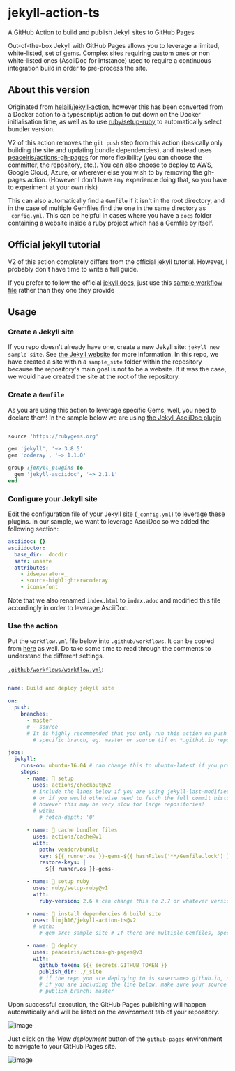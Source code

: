 # jekyll-action-ts

A GitHub Action to build and publish Jekyll sites to GitHub Pages

Out-of-the-box Jekyll with GitHub Pages allows you to leverage a limited, white-listed, set of gems. Complex sites requiring custom ones or non white-listed ones (AsciiDoc for intstance) used to require a continuous integration build in order to pre-process the site.

## About this version

Originated from [helaili/jekyll-action](https://github.com/helaili/jekyll-action), however this has been converted from a Docker action to a typescript/js action to cut down on the Docker initialisation time, as well as to use [ruby/setup-ruby](https://github.com/ruby/setup-ruby) to automatically select bundler version.

V2 of this action removes the `git push` step from this action (basically only building the site and updating bundle dependencies), and instead uses [peaceiris/actions-gh-pages](https://github.com/peaceiris/actions-gh-pages) for more flexibility (you can choose the committer, the repository, etc.). You can also choose to deploy to AWS, Google Cloud, Azure, or wherever else you wish to by removing the gh-pages action. (However I don't have any experience doing that, so you have to experiment at your own risk)

This can also automatically find a `Gemfile` if it isn't in the root directory, and in the case of multiple Gemfiles find the one in the same directory as `_config.yml`. This can be helpful in cases where you have a `docs` folder containing a website inside a ruby project which has a Gemfile by itself.

## Official jekyll tutorial

V2 of this action completely differs from the official jekyll tutorial. However, I probably don't have time to write a full guide.

If you prefer to follow the official [jekyll docs](https://jekyllrb.com/docs/continuous-integration/github-actions/), just use this [sample workflow file](#use-the-action) rather than they one they provide

## Usage

### Create a Jekyll site

If you repo doesn't already have one, create a new Jekyll site:  `jekyll new sample-site`. See [the Jekyll website](https://jekyllrb.com/) for more information. In this repo, we have created a site within a `sample_site` folder within the repository because the repository's main goal is not to be a website. If it was the case, we would have created the site at the root of the repository.

### Create a `Gemfile`

As you are using this action to leverage specific Gems, well, you need to declare them! In the sample below we are using [the Jekyll AsciiDoc plugin](https://github.com/asciidoctor/jekyll-asciidoc)

```Ruby

source 'https://rubygems.org'

gem 'jekyll', '~> 3.8.5'
gem 'coderay', '~> 1.1.0'

group :jekyll_plugins do
  gem 'jekyll-asciidoc', '~> 2.1.1'
end

```

### Configure your Jekyll site

Edit the configuration file of your Jekyll site (`_config.yml`) to leverage these plugins. In our sample, we want to leverage AsciiDoc so we added the following section:

```yaml
asciidoc: {}
asciidoctor:
  base_dir: :docdir
  safe: unsafe
  attributes:
    - idseparator=_
    - source-highlighter=coderay
    - icons=font
```

Note that we also renamed `index.html` to `index.adoc` and modified this file accordingly in order to leverage AsciiDoc.

### Use the action

Put the `workflow.yml` file below into `.github/workflows`. It can be copied from [here](https://github.com/limjh16/jekyll-action-ts/blob/master/.github/workflows/workflow.yml) as well. Do take some time to read through the comments to understand the different settings.

[`.github/workflows/workflow.yml`](https://github.com/limjh16/jekyll-action-ts/blob/master/.github/workflows/workflow.yml):

```yaml

name: Build and deploy jekyll site

on:
  push:
    branches:
      - master
      # - source
      # It is highly recommended that you only run this action on push to a
        # specific branch, eg. master or source (if on *.github.io repo)

jobs:
  jekyll:
    runs-on: ubuntu-16.04 # can change this to ubuntu-latest if you prefer
    steps:
      - name: 📂 setup
        uses: actions/checkout@v2
        # include the lines below if you are using jekyll-last-modified-at
        # or if you would otherwise need to fetch the full commit history
        # however this may be very slow for large repositories!
        # with:
          # fetch-depth: '0'

      - name: 📝 cache bundler files
        uses: actions/cache@v1
        with:
          path: vendor/bundle
          key: ${{ runner.os }}-gems-${{ hashFiles('**/Gemfile.lock') }}
          restore-keys: |
            ${{ runner.os }}-gems-

      - name: 💎 setup ruby
        uses: ruby/setup-ruby@v1
        with:
          ruby-version: 2.6 # can change this to 2.7 or whatever version you prefer

      - name: 🔨 install dependencies & build site
        uses: limjh16/jekyll-action-ts@v2
        # with:
          # gem_src: sample_site # If there are multiple Gemfiles, specify one

      - name: 🚀 deploy
        uses: peaceiris/actions-gh-pages@v3
        with:
          github_token: ${{ secrets.GITHUB_TOKEN }}
          publish_dir: ./_site
          # if the repo you are deploying to is <username>.github.io, uncomment the line below.
          # if you are including the line below, make sure your source files are NOT in the master branch:
          # publish_branch: master

```

Upon successful execution, the GitHub Pages publishing will happen automatically and will be listed on the *_environment_* tab of your repository.

![image](https://user-images.githubusercontent.com/2787414/51083469-31e29700-171b-11e9-8f10-8c02dd485f83.png)

Just click on the *_View deployment_* button of the `github-pages` environment to navigate to your GitHub Pages site.

![image](https://user-images.githubusercontent.com/2787414/51083411-188d1b00-171a-11e9-9a25-f8b06f33053e.png)
